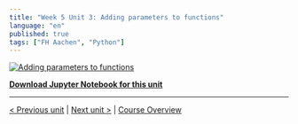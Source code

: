 ```yaml
---
title: "Week 5 Unit 3: Adding parameters to functions"
language: "en"
published: true
tags: ["FH Aachen", "Python"]
---
```


[![Adding parameters to functions](https://img.youtube.com/vi/hqbnFFvkwnA/hqdefault.jpg)](https://youtu.be/hqbnFFvkwnA)

[**Download Jupyter Notebook for this unit**](files/Week_5_Unit_3_addparameter_notebook.ipynb)

---

[< Previous unit](/teaching/python-mooc/week5_unit2_exercise) | [Next unit >](/teaching/python-mooc/week5_unit3_selftest) |
[Course Overview](/teaching/python-mooc)